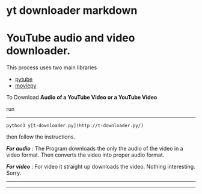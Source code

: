 # yt downloader markdown

# YouTube audio and video downloader.

This process uses two main libraries

- [pytube](https://pytube.io/en/latest/)
- [moviepy](https://pypi.org/project/moviepy/)

To Download **Audio of a YouTube Video or a YouTube Video** 

run

---

`python3 y[t-downloader.py](http://t-downloader.py/)` 

then follow the instructions. 

***For audio*** : The Program downloads the only the audio of the video in a video format. Then converts the video into proper audio format.

***For video*** : For video it straight up downloads the video. Nothing interesting. Sorry.

---

---